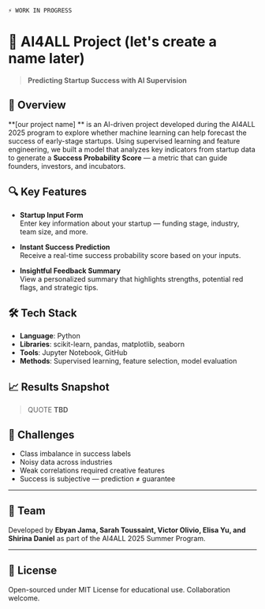 ```
⚡ WORK IN PROGRESS
```
 # 🚀 AI4ALL Project (let's create a name later)
>**Predicting Startup Success with AI Supervision**  

## 🌟 Overview  
**[our project name] ** is an AI-driven project developed during the AI4ALL 2025 program to explore whether machine learning can help forecast the success of early-stage startups. Using supervised learning and feature engineering, we built a model that analyzes key indicators from startup data to generate a **Success Probability Score** — a metric that can guide founders, investors, and incubators.



## 🔍 Key Features  

- **Startup Input Form**  
  Enter key information about your startup — funding stage, industry, team size, and more.

- **Instant Success Prediction**  
  Receive a real-time success probability score based on your inputs.

- **Insightful Feedback Summary**  
  View a personalized summary that highlights strengths, potential red flags, and strategic tips.
  


## 🛠️ Tech Stack  
- **Language**: Python  
- **Libraries**: scikit-learn, pandas, matplotlib, seaborn  
- **Tools**: Jupyter Notebook, GitHub  
- **Methods**: Supervised learning, feature selection, model evaluation



## 📈 Results Snapshot  
> QUOTE
**TBD**



## 🧩 Challenges  
- Class imbalance in success labels  
- Noisy data across industries  
- Weak correlations required creative features  
- Success is subjective — prediction ≠ guarantee

---

## 👤 Team  
Developed by **Ebyan Jama, Sarah Toussaint, Victor Olivio, Elisa Yu, and Shirina Daniel** as part of the AI4ALL 2025 Summer Program.   

---

## 🌱 License  
Open-sourced under MIT License for educational use. Collaboration welcome.

